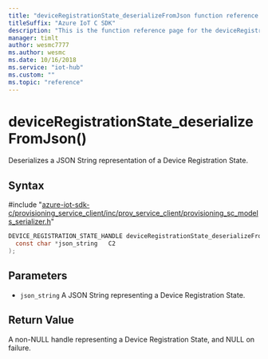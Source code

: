 ```yaml
---                             
title: "deviceRegistrationState_deserializeFromJson function reference | Microsoft Docs" 
titleSuffix: "Azure IoT C SDK"            
description: "This is the function reference page for the deviceRegistrationState_deserializeFromJson() function in the Azure IoT C SDK. This SDK is used with Azure IoT Hub and Azure IoT Hub Device Provisioning Service"            
manager: timlt                 
author: wesmc7777              
ms.author: wesmc               
ms.date: 10/16/2018                    
ms.service: "iot-hub"             
ms.custom: ""                
ms.topic: "reference"        
---                            
```


# deviceRegistrationState_deserializeFromJson()

Deserializes a JSON String representation of a Device Registration State.

## Syntax

\#include "[azure-iot-sdk-c/provisioning_service_client/inc/prov_service_client/provisioning_sc_models_serializer.h](../provisioning-sc-models-serializer-h.md)"  
```C
DEVICE_REGISTRATION_STATE_HANDLE deviceRegistrationState_deserializeFromJson(
  const char *json_string   C2
);
```

## Parameters
* `json_string` A JSON String representing a Device Registration State.

## Return Value
A non-NULL handle representing a Device Registration State, and NULL on failure.

